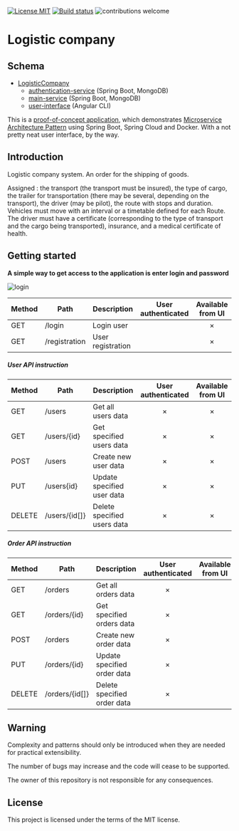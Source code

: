 [![License MIT](https://img.shields.io/badge/license-MIT-blue.svg)](https://raw.githubusercontent.com/DyvakYA/LogisticCompany/master/LICENSE.md)
[![Build status](https://travis-ci.com/DyvakYA/LogisticCompany.svg?branch=master)](https://travis-ci.org/DyvakYA/LogisticCompany) 
![contributions welcome](https://img.shields.io/badge/contributions-welcome-brightgreen.svg?style=flat)
# Logistic company

## Schema

 * [LogisticCompany](.)
   * [authentication-service](./authentication-service) (Spring Boot, MongoDB)
   * [main-service](./main-service) (Spring Boot, MongoDB)
   * [user-interface](./user-interface) (Angular CLI)

 This is a [proof-of-concept application](https://logisticcompany.com), which demonstrates [Microservice Architecture Pattern](http://martinfowler.com/microservices/) using Spring Boot, Spring Cloud and Docker.
 With a not pretty neat user interface, by the way.

## Introduction

Logistic company system. An order for the shipping of goods. 

Assigned : the transport (the transport must be insured), the type of cargo, 
the trailer for transportation (there may be several, depending on the transport), 
the driver (may be pilot), the route with stops and duration. 
Vehicles must move with an interval or a timetable defined for each Route. 
The driver must have a certificate (corresponding to the type of transport and the cargo being transported), 
insurance, and a medical certificate of health.

 ## Getting started
 **A simple way to get access to the application is enter login and password**
 
 ![login](https://user-images.githubusercontent.com/20241892/49181517-41bb3d00-f360-11e8-87d0-0179460cf403.gif)
 
 
 Method	| Path	| Description	| User authenticated | Available from UI
 --- | --- | --- |:---:|:---:|
 GET	| /login	| Login user	|   | ×
 GET	| /registration	| User registration	|   | ×
 
 ##### User API instruction
  Method	| Path	| Description	| User authenticated | Available from UI
 --- | --- | --- |:---:|:---:|
 GET	| /users	| Get all users data	| × | ×
 GET	| /users/{id}	| Get specified users data	| × | ×
 POST	| /users	| Create new user data	| × | 	×
 PUT	| /users{id}	| Update specified user data	| × | ×
 DELETE	| /users/{id[]}	| Delete specified users data	| × | ×
 
 ##### Order API instruction 
  Method	| Path	| Description	| User authenticated | Available from UI
  --- | --- | --- |:---:|:---:|
  GET	| /orders	| Get all orders data	| × | 
  GET	| /orders/{id}	| Get specified orders data	| × | 
  POST	| /orders	| Create new order data	| × | 	
  PUT	| /orders/{id}	| Update specified order data	| × | 
  DELETE	| /orders/{id[]}	| Delete specified order data	| × | 
 
  ## Warning
 
 Complexity and patterns should only be introduced when they are needed for practical
 extensibility.
 
 The number of bugs may increase and the code will cease to be supported.
  
 The owner of this repository is not responsible for any consequences.
 
 ## License
 
 This project is licensed under the terms of the MIT license.




